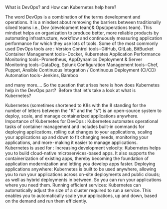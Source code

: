 What is DevOps? and How can Kubernetes help here?

The word DevOps is a combination of the terms development and operations.
It is a mindset about removing the barriers between traditionally siloed teams i.e., Dev (development team)& Ops(operations team).
This mindset helps an organization to produce better, more reliable products by automating infrastructure, workflow and continuously measuring application performance for which they use lots of tools.
Some of the most commonly used DevOps tools are :
Version Control tools - GitHub, GitLab, BitBucket
Container Management tools - Docker, Kubernetes
Application Performance Monitoring tools - Prometheus, AppDynamics
Deployment & Server Monitoring tools - DataDog, Splunk
Configuration Management tools - Chef, Puppet, Ansible
Continuous Integration / Continuous Deployment (CI/CD) Automation tools - Jenkins, Bamboo 

and many more….
So the question that arises here is how does Kubernetes help in the DevOps part? 
Before that let's take a look at what is Kubernetes?

Kubernetes (sometimes shortened to K8s with the 8 standing for the number of letters between the "K" and the "s") is an open-source system to deploy, scale, and manage containerized applications anywhere.
Importance of Kubernetes for DevOps :
Kubernetes automates operational tasks of container management and includes built-in commands for deploying applications, rolling out changes to your applications, scaling your applications up and down to fit changing needs, monitoring your applications, and more - making it easier to manage applications.
Kubernetes is used for :
Increasing development velocity: Kubernetes helps you to build cloud-native microservices-based apps. It also supports the containerization of existing apps, thereby becoming the foundation of application modernization and letting you develop apps faster.
Deploying applications anywhere: Kubernetes is built to be used anywhere, allowing you to run your applications across on-site deployments and public clouds; as well as hybrid deployments in between. So you can run your applications where you need them.
Running efficient services: Kubernetes can automatically adjust the size of a cluster required to run a service. This enables you to automatically scale your applications, up and down, based on the demand and run them efficiently.
